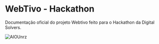 
# WebTivo - Hackathon

Documentação oficial do projeto Webtivo feito para o Hackathon da Digital Solvers.




![AIOUnrz](https://user-images.githubusercontent.com/86936050/163806190-d033a4a1-f6b9-4566-ae56-b2e4b8c42fc3.gif)
